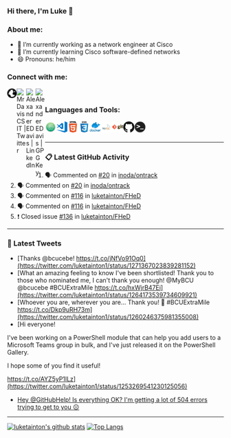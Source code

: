 ### Hi there, I'm Luke 👋

### About me:

- 🔭 I’m currently working as a network engineer at Cisco
- 🌱 I’m currently learning Cisco software-defined networks
- 😄 Pronouns: he/him

### Connect with me:

[<img align="left" alt="Website" width="22px" src="https://raw.githubusercontent.com/iconic/open-iconic/master/svg/globe.svg" />][website]
[<img align="left" alt="MrDavisCSIT | Twitter" width="22px" src="https://cdn.jsdelivr.net/npm/simple-icons@v3/icons/twitter.svg" />][twitter]
[<img align="left" alt="AlexanderEDavis | LinkedIn" width="22px" src="https://cdn.jsdelivr.net/npm/simple-icons@v3/icons/linkedin.svg" />][linkedin]
[<img align="left" alt="AlexanderEDavis | GPG Key" width="22px" src="https://simpleicons.org/icons/gnuprivacyguard.svg" />][pubkey]

<br />

### Languages and Tools:

<img align="left" alt="Atom" width="26px" src="https://raw.githubusercontent.com/github/explore/master/topics/atom/atom.png" />
<img align="left" alt="Visual Studio Code" width="26px" src="https://raw.githubusercontent.com/github/explore/master/topics/visual-studio-code/visual-studio-code.png" />
<img align="left" alt="HTML5" width="26px" src="https://raw.githubusercontent.com/github/explore/master/topics/html/html.png" />
<img align="left" alt="CSS3" width="26px" src="https://raw.githubusercontent.com/github/explore/master/topics/css/css.png" />
<img align="left" alt="Docker" width="26px" src="https://raw.githubusercontent.com/github/explore/master/topics/docker/docker.png" />
<img align="left" alt="MySQL" width="26px" src="https://raw.githubusercontent.com/github/explore/master/topics/mysql/mysql.png" />
<img align="left" alt="Git" width="26px" src="https://raw.githubusercontent.com/github/explore/master/topics/git/git.png" />
<img align="left" alt="GitHub" width="26px" src="https://raw.githubusercontent.com/github/explore/master/topics/github/github.png" />
<img align="left" alt="Terminal" width="26px" src="https://raw.githubusercontent.com/github/explore/master/topics/terminal/terminal.png" />

<br />
<br />

---

### 📋 Latest GitHub Activity
<!--START_SECTION:activity-->
1. 🗣 Commented on [#20](https://github.com//inoda/ontrack/issues/20) in [inoda/ontrack](https://github.com//inoda/ontrack)
2. 🗣 Commented on [#20](https://github.com//inoda/ontrack/issues/20) in [inoda/ontrack](https://github.com//inoda/ontrack)
3. 🗣 Commented on [#116](https://github.com//luketainton/FHeD/issues/116) in [luketainton/FHeD](https://github.com//luketainton/FHeD)
4. 🗣 Commented on [#116](https://github.com//luketainton/FHeD/issues/116) in [luketainton/FHeD](https://github.com//luketainton/FHeD)
5. ❗️ Closed issue [#136](https://github.com//luketainton/FHeD/issues/136) in [luketainton/FHeD](https://github.com//luketainton/FHeD)
<!--END_SECTION:activity-->

---

### 🐤 Latest Tweets
<!-- TWEET-POST-LIST:START -->
- [Thanks @bcucebe! https://t.co/jNfVo91Oq0](https://twitter.com/luketainton1/status/1271367023839281152)
- [What an amazing feeling to know I've been shortlisted! Thank you to those who nominated me, I can't thank you enough! @MyBCU @bcucebe #BCUExtraMile https://t.co/hxWjrB47Ei](https://twitter.com/luketainton1/status/1264173539734609921)
- [Whoever you are, wherever you are... Thank you! 🙂 #BCUExtraMile https://t.co/Dkp9uRH73m](https://twitter.com/luketainton1/status/1260246375981355008)
- [Hi everyone!

I've been working on a PowerShell module that can help you add users to a Microsoft Teams group in bulk, and I've just released it on the PowerShell Gallery. 

I hope some of you find it useful! 

https://t.co/AYZ5yP1lLz](https://twitter.com/luketainton1/status/1253269541230125056)
- [Hey @GitHubHelp! Is everything OK? I'm getting a lot of 504 errors trying to get to you ☹️](https://twitter.com/luketainton1/status/1252623327916625923)
<!-- TWEET-POST-LIST:END -->

---

[![luketainton's github stats](https://github-readme-stats.vercel.app/api?username=luketainton&count_private=true&show_icons=true)](https://github.com/luketainton)
[![Top Langs](https://github-readme-stats.vercel.app/api/top-langs/?username=luketainton)](https://github.com/luketainton)

[website]: https://luke.tainton.uk
[twitter]: https://twitter.com/luketainton1
[linkedin]: https://www.linkedin.com/in/luketainton
[pubkey]: https://luke.tainton.uk/files/public.asc
